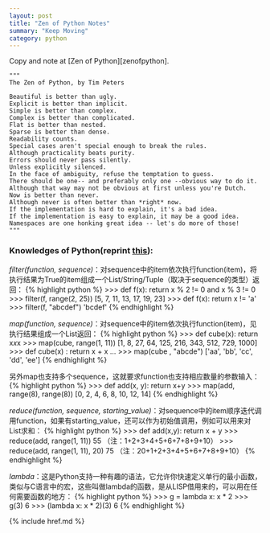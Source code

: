 ```yaml
---
layout: post
title: "Zen of Python Notes"
summary: "Keep Moving"
category: python
---
```

Copy and note at [Zen of Python][zenofpython].

    """
    The Zen of Python, by Tim Peters

    Beautiful is better than ugly.
    Explicit is better than implicit.
    Simple is better than complex.
    Complex is better than complicated.
    Flat is better than nested.
    Sparse is better than dense.
    Readability counts.
    Special cases aren't special enough to break the rules.
    Although practicality beats purity.
    Errors should never pass silently.
    Unless explicitly silenced.
    In the face of ambiguity, refuse the temptation to guess.
    There should be one-- and preferably only one --obvious way to do it.
    Although that way may not be obvious at first unless you're Dutch.
    Now is better than never.
    Although never is often better than *right* now.
    If the implementation is hard to explain, it's a bad idea.
    If the implementation is easy to explain, it may be a good idea.
    Namespaces are one honking great idea -- let's do more of those!
    """

### Knowledges of Python(reprint [this](http://www.cnblogs.com/longdouhzt/archive/2012/05/19/2508844.html)):
_filter(function, sequence)_：对sequence中的item依次执行function(item)，将执行结果为True的item组成一个List/String/Tuple（取决于sequence的类型）返回：
{% highlight python %}
    >>> def f(x): return x % 2 != 0 and x % 3 != 0 
    >>> filter(f, range(2, 25)) 
    [5, 7, 11, 13, 17, 19, 23]
    >>> def f(x): return x != 'a' 
    >>> filter(f, "abcdef") 
    'bcdef'
{% endhighlight %}

_map(function, sequence)_：对sequence中的item依次执行function(item)，见执行结果组成一个List返回：
{% highlight python %}
    >>> def cube(x): return x*x*x 
    >>> map(cube, range(1, 11)) 
    [1, 8, 27, 64, 125, 216, 343, 512, 729, 1000]
    >>> def cube(x) : return x + x 
    ... 
    >>> map(cube , "abcde") 
    ['aa', 'bb', 'cc', 'dd', 'ee']
{% endhighlight %}

另外map也支持多个sequence，这就要求function也支持相应数量的参数输入：
{% highlight python %}
    >>> def add(x, y): return x+y 
    >>> map(add, range(8), range(8)) 
    [0, 2, 4, 6, 8, 10, 12, 14]
{% endhighlight %}

_reduce(function, sequence, starting_value)_：对sequence中的item顺序迭代调用function，如果有starting_value，还可以作为初始值调用，例如可以用来对List求和：
{% highlight python %}
    >>> def add(x,y): return x + y 
    >>> reduce(add, range(1, 11)) 
    55 （注：1+2+3+4+5+6+7+8+9+10）
    >>> reduce(add, range(1, 11), 20) 
    75 （注：20+1+2+3+4+5+6+7+8+9+10）
{% endhighlight %}

_lambda_：这是Python支持一种有趣的语法，它允许你快速定义单行的最小函数，类似与C语言中的宏，这些叫做lambda的函数，是从LISP借用来的，可以用在任何需要函数的地方：
{% highlight python %}
    >>> g = lambda x: x * 2 
    >>> g(3) 
    6 
    >>> (lambda x: x * 2)(3) 
    6
{% endhighlight %}

{% include href.md %}
